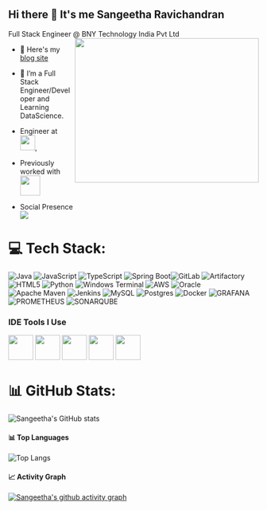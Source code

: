 ## Hi there 👋 It's me Sangeetha Ravichandran

Full Stack Engineer @ BNY Technology India Pvt Ltd
<img align="right" width="370" height="290" src="https://i.pinimg.com/originals/47/f0/34/47f0342cec72b800463bf003eac1257e.gif">
- 🔭 Here's my [blog site](https://fullstackwithsangeetha.hashnode.dev/)                                                 
- 🌱 I’m a Full Stack Engineer/Developer and Learning DataScience.
- Engineer at [<img src="https://user-gen-media-assets.s3.amazonaws.com/gpt4o_images/2c4d4224-8fff-4636-8927-1f14dbf82ad1.png" height="30">](https://www.bnymellon.com/),
- Previously worked with [<img src="https://user-gen-media-assets.s3.amazonaws.com/gpt4o_images/d726a82c-27d8-488c-9292-7e3909a30a17.png" height="40">](https://www.cognizant.com/)

- Social Presence
<br /> [<img src="https://img.shields.io/badge/LinkedIn-0077B5?style=for-the-badge&logo=linkedin&logoColor=white" />](https://www.linkedin.com/in/sangeetha-ravichandran-ba3374374)

# 💻 Tech Stack:
![Java](https://img.shields.io/badge/java-%23ED8B00.svg?style=for-the-badge&logo=openjdk&logoColor=white) ![JavaScript](https://img.shields.io/badge/javascript-%23323330.svg?style=for-the-badge&logo=javascript&logoColor=%23F7DF1E) ![TypeScript](https://img.shields.io/badge/typescript-3178C6.svg?style=for-the-badge&logo=typescript&logoColor=white) ![Spring Boot](https://img.shields.io/badge/springboot-6DB33F.svg?style=for-the-badge&logo=spring&logoColor=white)![GitLab](https://img.shields.io/badge/gitlab-%2318171A.svg?style=for-the-badge&logo=gitlab&logoColor=white) ![Artifactory](https://img.shields.io/badge/artifactory-2C8EBB.svg?style=for-the-badge&logo=jfrog&logoColor=white) ![HTML5](https://img.shields.io/badge/html5-%23E34F26.svg?style=for-the-badge&logo=html5&logoColor=white) ![Python](https://img.shields.io/badge/python-3670A0?style=for-the-badge&logo=python&logoColor=ffdd54) ![Windows Terminal](https://img.shields.io/badge/Windows%20Terminal-%234D4D4D.svg?style=for-the-badge&logo=windows-terminal&logoColor=white) ![AWS](https://img.shields.io/badge/AWS-%23FF9900.svg?style=for-the-badge&logo=amazon-aws&logoColor=white) ![Oracle](https://img.shields.io/badge/Oracle-F80000?style=for-the-badge&logo=oracle&logoColor=white) ![Apache Maven](https://img.shields.io/badge/Apache%20Maven-C71A36?style=for-the-badge&logo=Apache%20Maven&logoColor=white) ![Jenkins](https://img.shields.io/badge/jenkins-%232C5263.svg?style=for-the-badge&logo=jenkins&logoColor=white) ![MySQL](https://img.shields.io/badge/mysql-%2300000f.svg?style=for-the-badge&logo=mysql&logoColor=white) ![Postgres](https://img.shields.io/badge/postgres-%23316192.svg?style=for-the-badge&logo=postgresql&logoColor=white) ![Docker](https://img.shields.io/badge/docker-%230db7ed.svg?style=for-the-badge&logo=docker&logoColor=white) ![GRAFANA](https://img.shields.io/badge/grafana-F46800.svg?style=for-the-badge&logo=grafana&logoColor=white&color=%23F46800)![PROMETHEUS](https://img.shields.io/badge/prometheus-E6522C.svg?style=for-the-badge&logo=prometheus&logoColor=white&color=%23E6522C) ![SONARQUBE](https://img.shields.io/badge/sonarqube-4E9BCD.svg?style=for-the-badge&logo=sonarqube&logoColor=white&color=%234E9BCD)

### IDE Tools I Use
<img height="50" width="50" src="https://img.icons8.com/color/48/000000/visual-studio-code-2019.png"/> <img height="50" width="50" src="https://img.icons8.com/color/48/000000/pycharm.png"/> <img height="50" width="50" src="https://img.icons8.com/color/50/000000/git.png"/> <img height="50" width="50" src="https://img.icons8.com/dusk/64/000000/anaconda.png"/> <img height="50" src="https://img.icons8.com/officel/480/null/java-eclipse.png"/>


# 📊 GitHub Stats:
![Sangeetha's GitHub stats](https://github-readme-stats.vercel.app/api?username=sangeetha2402-ravichandran&theme=dark&show_icons=true&hide=issues,contribs)  

#### 📊 Top Languages  
![Top Langs](https://github-readme-stats.vercel.app/api/top-langs/?username=sangeetha2402-ravichandran&layout=compact&theme=dark)  

#### 📈 Activity Graph  
[![Sangeetha's github activity graph](https://github-readme-activity-graph.vercel.app/graph?username=sangeetha2402-ravichandran&bg_color=000000&color=ffffff&line=51f565&point=ffffff&area=true&hide_border=true)](https://github.com/ashutosh00710/github-readme-activity-graph)

